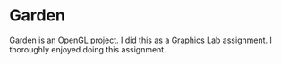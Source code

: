 Garden
======

Garden is an OpenGL project. I did this as a Graphics Lab assignment. I thoroughly enjoyed doing this assignment.
